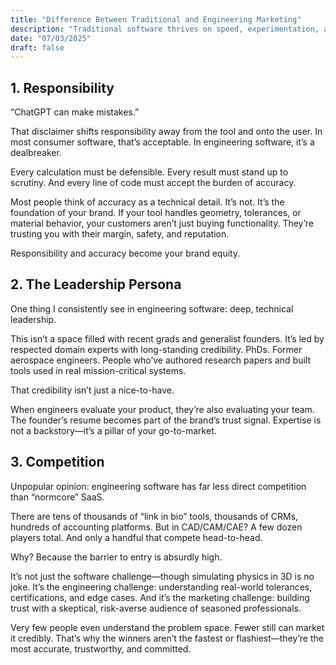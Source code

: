 ```yaml
---
title: "Difference Between Traditional and Engineering Marketing"
description: "Traditional software thrives on speed, experimentation, and broad appeal. Engineering software demands credibility, precision, and a willingness to take responsibility—because failure isn't an option."
date: "07/03/2025"
draft: false
---
```


## 1. Responsibility

“ChatGPT can make mistakes.”

That disclaimer shifts responsibility away from the tool and onto the user. In most consumer software, that’s acceptable. In engineering software, it’s a dealbreaker.

Every calculation must be defensible. Every result must stand up to scrutiny. And every line of code must accept the burden of accuracy.

Most people think of accuracy as a technical detail. It’s not. It’s the foundation of your brand. If your tool handles geometry, tolerances, or material behavior, your customers aren’t just buying functionality. They’re trusting you with their margin, safety, and reputation.

Responsibility and accuracy become your brand equity.


## 2. The Leadership Persona

One thing I consistently see in engineering software: deep, technical leadership.

This isn’t a space filled with recent grads and generalist founders. It’s led by respected domain experts with long-standing credibility. PhDs. Former aerospace engineers. People who’ve authored research papers and built tools used in real mission-critical systems.

That credibility isn’t just a nice-to-have.

When engineers evaluate your product, they’re also evaluating your team. The founder’s resume becomes part of the brand’s trust signal. Expertise is not a backstory—it’s a pillar of your go-to-market.

## 3. Competition

Unpopular opinion: engineering software has far less direct competition than “normcore” SaaS.

There are tens of thousands of “link in bio” tools, thousands of CRMs, hundreds of accounting platforms. But in CAD/CAM/CAE? A few dozen players total. And only a handful that compete head-to-head.

Why? Because the barrier to entry is absurdly high.

It’s not just the software challenge—though simulating physics in 3D is no joke. It’s the engineering challenge: understanding real-world tolerances, certifications, and edge cases. And it’s the marketing challenge: building trust with a skeptical, risk-averse audience of seasoned professionals.

Very few people even understand the problem space. Fewer still can market it credibly. That’s why the winners aren’t the fastest or flashiest—they’re the most accurate, trustworthy, and committed.
